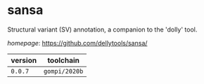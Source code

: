 # sansa

Structural variant (SV) annotation, a companion to the 'dolly' tool.

*homepage*: <https://github.com/dellytools/sansa/>

version | toolchain
--------|----------
``0.0.7`` | ``gompi/2020b``
